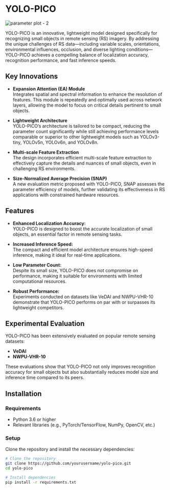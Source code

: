 # YOLO-PICO
![parameter plot - 2](https://github.com/user-attachments/assets/16d252c0-3591-4848-a139-61f65c33acc3)

YOLO-PICO is an innovative, lightweight model designed specifically for recognizing small objects in remote sensing (RS) imagery. By addressing the unique challenges of RS data—including variable scales, orientations, environmental influences, occlusion, and diverse lighting conditions—YOLO-PICO achieves a compelling balance of localization accuracy, recognition performance, and fast inference speeds.

## Key Innovations

- **Expansion Attention (EA) Module**  
  Integrates spatial and spectral information to enhance the resolution of features. This module is repeatedly and optimally used across network layers, allowing the model to focus on critical details pertinent to small objects.

- **Lightweight Architecture**  
  YOLO-PICO’s architecture is tailored to be compact, reducing the parameter count significantly while still achieving performance levels comparable or superior to other lightweight models such as YOLOv3-tiny, YOLOv5n, YOLOv6n, and YOLOv8n.

- **Multi-scale Feature Extraction**  
  The design incorporates efficient multi-scale feature extraction to effectively capture the details and nuances of small objects, even in challenging RS environments.

- **Size-Normalized Average Precision (SNAP)**  
  A new evaluation metric proposed with YOLO-PICO, SNAP assesses the parameter efficiency of models, further validating its effectiveness in RS applications with constrained hardware resources.

## Features

- **Enhanced Localization Accuracy:**  
  YOLO-PICO is designed to boost the accurate localization of small objects, an essential factor in remote sensing tasks.

- **Increased Inference Speed:**  
  The compact and efficient model architecture ensures high-speed inference, making it ideal for real-time applications.

- **Low Parameter Count:**  
  Despite its small size, YOLO-PICO does not compromise on performance, making it suitable for environments with limited computational resources.

- **Robust Performance:**  
  Experiments conducted on datasets like VeDAI and NWPU-VHR-10 demonstrate that YOLO-PICO performs on par with or surpasses its lightweight competitors.

## Experimental Evaluation

YOLO-PICO has been extensively evaluated on popular remote sensing datasets:
- **VeDAI**
- **NWPU-VHR-10**

These evaluations show that YOLO-PICO not only improves recognition accuracy for small objects but also substantially reduces model size and inference time compared to its peers.

## Installation

### Requirements

- Python 3.6 or higher
- Relevant libraries (e.g., PyTorch/TensorFlow, NumPy, OpenCV, etc.)

### Setup

Clone the repository and install the necessary dependencies:

```bash
# Clone the repository
git clone https://github.com/yourusername/yolo-pico.git
cd yolo-pico

# Install dependencies
pip install -r requirements.txt
